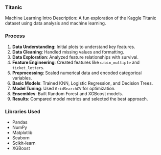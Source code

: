 ### Titanic
Machine Learning Intro
Description: A fun exploration of the Kaggle Titanic dataset using data analysis and machine learning.

### Process
1. **Data Understanding**: Initial plots to understand key features.
2. **Data Cleaning**: Handled missing values and formatting.
3. **Data Exploration**: Analyzed feature relationships with survival.
4. **Feature Engineering**: Created features like `cabin_multiple` and `ticket_letters`.
5. **Preprocessing**: Scaled numerical data and encoded categorical variables.
6. **Basic Models**: Trained KNN, Logistic Regression, and Decision Trees.
7. **Model Tuning**: Used `GridSearchCV` for optimization.
8. **Ensembles**: Built Random Forest and XGBoost models.
9. **Results**: Compared model metrics and selected the best approach.

### Libraries Used
- Pandas
- NumPy
- Matplotlib
- Seaborn
- Scikit-learn
- XGBoost